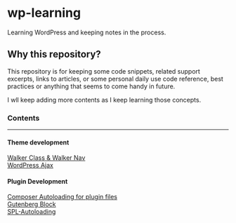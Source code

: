 # wp-learning
Learning WordPress and keeping notes in the process.

## Why this repository?

This repository is for keeping some code snippets, related support excerpts, links to articles, or some personal daily use code reference, best practices or anything that seems to come handy in future.

I wll keep adding more contents as I keep learning those concepts.

### Contents
***
#### Theme development
[Walker Class & Walker Nav](./walker-class/README.md)  
[WordPress Ajax](./wordpress-ajax/README.md)  

#### Plugin Development
[Composer Autoloading for plugin files](./plugin-development/README.md)  
[Gutenberg Block](./plugin-development/gutenberg-block/README.md)  
[SPL-Autoloading](./plugin-development/spl-autoloading/readme.md)  

